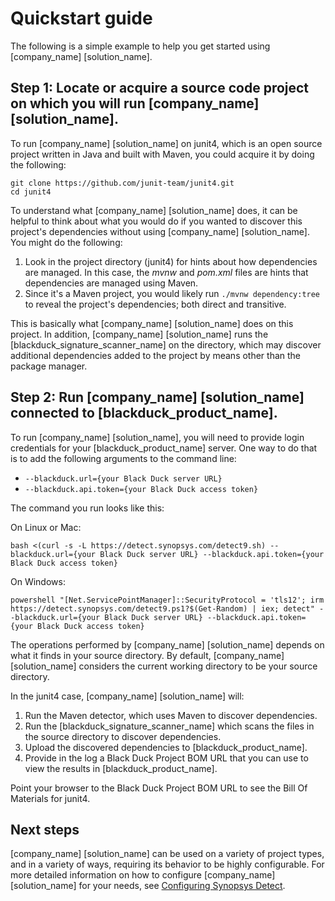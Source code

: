 # Quickstart guide

The following is a simple example to help you get started using [company_name] [solution_name].

## Step 1: Locate or acquire a source code project on which you will run [company_name] [solution_name].

To run [company_name] [solution_name] on junit4, which is an open source project written in Java and built with Maven, you could acquire
it by doing the following:
```
git clone https://github.com/junit-team/junit4.git
cd junit4
```

To understand what [company_name] [solution_name] does, it can be helpful to think about what you would do if you wanted to discover this
project's dependencies without using [company_name] [solution_name]. You might do the following:

1. Look in the project directory (junit4) for hints about how dependencies are managed. In this case, the *mvnw* and *pom.xml* files are hints that dependencies are managed using Maven.
1. Since it's a Maven project, you would likely run `./mvnw dependency:tree` to reveal the project's dependencies; both direct and transitive.

This is basically what [company_name] [solution_name] does on this project. In addition, [company_name] [solution_name] runs the
[blackduck_signature_scanner_name] on the directory, which may discover additional dependencies
added to the project by means other than the package manager.

## Step 2: Run [company_name] [solution_name] connected to [blackduck_product_name].

To run [company_name] [solution_name], you will need to provide login credentials for your [blackduck_product_name]
server. One way to do that is to add the following arguments to the command line:

* `--blackduck.url={your Black Duck server URL}`
* `--blackduck.api.token={your Black Duck access token}`

The command you run looks like this:

On Linux or Mac:

````
bash <(curl -s -L https://detect.synopsys.com/detect9.sh) --blackduck.url={your Black Duck server URL} --blackduck.api.token={your Black Duck access token}
````

On Windows:

````
powershell "[Net.ServicePointManager]::SecurityProtocol = 'tls12'; irm https://detect.synopsys.com/detect9.ps1?$(Get-Random) | iex; detect" --blackduck.url={your Black Duck server URL} --blackduck.api.token={your Black Duck access token}
````

The operations performed by [company_name] [solution_name] depends on what it finds in your source directory.
By default, [company_name] [solution_name] considers the current working directory to be your source directory.

In the junit4 case, [company_name] [solution_name] will:

1. Run the Maven detector, which uses Maven to discover dependencies.
2. Run the [blackduck_signature_scanner_name] which scans the files in the source directory to discover dependencies.
3. Upload the discovered dependencies to [blackduck_product_name].
4. Provide in the log a Black Duck Project BOM URL that you can use to view the results in [blackduck_product_name].

Point your browser to the Black Duck Project BOM URL to see the Bill Of Materials for junit4.

## Next steps

[company_name] [solution_name] can be used on a variety of project types, and in a variety of ways, requiring its behavior to be highly configurable.
For more detailed information on how to configure [company_name] [solution_name] for your needs, see [Configuring Synopsys Detect](../configuring/overview.md).

